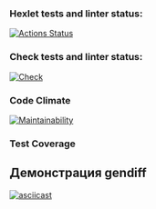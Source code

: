 ### Hexlet tests and linter status:
[![Actions Status](https://github.com/tsoyvit/php-project-48/actions/workflows/hexlet-check.yml/badge.svg)](https://github.com/tsoyvit/php-project-48/actions)
### Check tests and linter status:
[![Check](https://github.com/tsoyvit/php-project-48/actions/workflows/check.yml/badge.svg)](https://github.com/tsoyvit/php-project-48/actions/workflows/check.yml)
### Code Climate
[![Maintainability](https://api.codeclimate.com/v1/badges/00ddf00092642a675397/maintainability)](https://codeclimate.com/github/tsoyvit/php-project-48/maintainability)
### Test Coverage

## Демонстрация gendiff
[![asciicast](https://asciinema.org/a/Zb8ynsa8aKjUKFqoVOzfp6Qrv.svg)](https://asciinema.org/a/Zb8ynsa8aKjUKFqoVOzfp6Qrv)